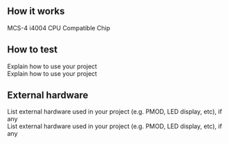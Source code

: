 ## How it works
MCS-4 i4004 CPU Compatible Chip

## How to test

Explain how to use your project<br>
Explain how to use your project

## External hardware

List external hardware used in your project (e.g. PMOD, LED display, etc), if any<br>
List external hardware used in your project (e.g. PMOD, LED display, etc), if any
